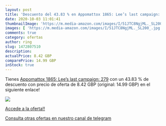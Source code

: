 ```yaml
---
layout: post
title: 'Descuento del 43.83 % en Appomattox 1865: Lee’s last campaign: 27'
date: 2020-10-03 11:01:41
thumbnailImage: 'https://m.media-amazon.com/images/I/51JTC8NgjML._SL200_.jpg'
images: [ 'https://m.media-amazon.com/images/I/51JTC8NgjML._SL200_.jpg' ]
comments: true
category: ofertas
author: ring
slug: 1472807510
description:
actualPrice: 8.42 GBP
comparePrice: 14.99 GBP
inStock: true
---
```


Tienes [Appomattox 1865: Lee’s last campaign: 279](https://www.amazon.co.uk/dp/1472807510/?tag=redken01-21) con un 43.83 % de descuento con precio de oferta de 8.42 GBP (original: 14.99 GBP) en el siguiente enlace!

[![](https://m.media-amazon.com/images/I/51JTC8NgjML._SL200_.jpg)](https://www.amazon.co.uk/dp/1472807510/?tag=redken01-21)

[Accede a la oferta!!](https://www.amazon.co.uk/dp/1472807510/?tag=redken01-21)

[Consulta otras ofertas en nuestro canal de telegram](https://t.me/s/ofertas25)
